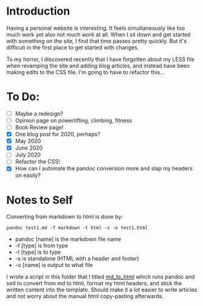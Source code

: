 # Introduction

Having a personal website is interesting. It feels simultaneously like too much work yet also not much work at all. When I sit down and get started with something on the site, I find that time passes pretty quickly. But it's difficult in the first place to get started with changes. 

To my horror, I discovered recently that I have forgotten about my LESS file when revamping the site and adding blog articles, and instead have been making edits to the CSS file. I'm going to have to refactor this...

# To Do:
* [ ] Maybe a redesign? 
* [ ] Opinion page on powerlifting, climbing, fitness
* [ ] Book Review page!
* [x] One blog post for 2020, perhaps?
 * [x] May 2020
 * [x] June 2020
 * [ ] July 2020
* [ ] Refactor the CSS!
* [x] How can I automate the pandoc conversion more and slap my headers on easily?

# Notes to Self

Converting from markdown to html is done by:

`pandoc test1.md -f markdown -t html -s -o test1.html`

- pandoc [name] is the markdown file name
- -f [type] is from type
- -t [type] is to type
- -s is standalone (HTML with a header and footer)
- -o [name] is output to what file

I wrote a script in this folder that I titled [md_to_html](md_to_html.sh) which runs pandoc and sed to convert from md to html, format my html headers, and stick the written content into the template. Should make it a lot easier to write articles and not worry about the manual html copy-pasting afterwards. 